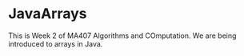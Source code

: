 # JavaArrays

This is Week 2 of MA407 Algorithms and COmputation. We are being introduced to arrays in Java.  
